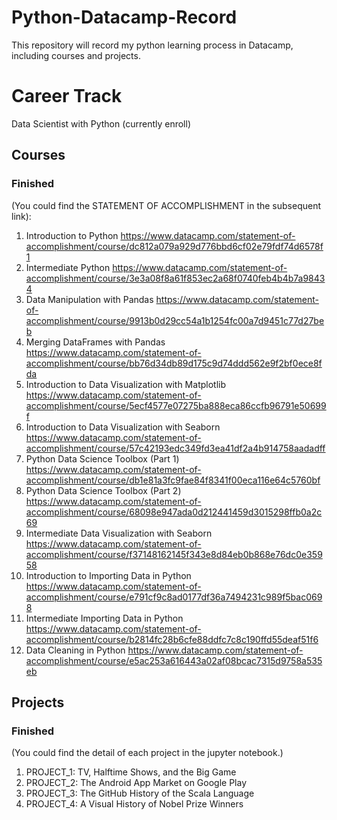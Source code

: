 # Python-Datacamp-Record
This repository will record my python learning process in Datacamp, including courses and projects.
# Career Track
  Data Scientist with Python (currently enroll)
## Courses
### Finished 
(You could find the STATEMENT OF ACCOMPLISHMENT in the subsequent link):
  1) Introduction to Python https://www.datacamp.com/statement-of-accomplishment/course/dc812a079a929d776bbd6cf02e79fdf74d6578f1
  2) Intermediate Python https://www.datacamp.com/statement-of-accomplishment/course/3e3a08f8a61f853ec2a68f0740feb4b4b7a98434
  3) Data Manipulation with Pandas https://www.datacamp.com/statement-of-accomplishment/course/9913b0d29cc54a1b1254fc00a7d9451c77d27beb
  4) Merging DataFrames with Pandas https://www.datacamp.com/statement-of-accomplishment/course/bb76d34db89d175c9d74ddd562e9f2bf0ece8fda
  5) Introduction to Data Visualization with Matplotlib https://www.datacamp.com/statement-of-accomplishment/course/5ecf4577e07275ba888eca86ccfb96791e50699f
  6) Introduction to Data Visualization with Seaborn https://www.datacamp.com/statement-of-accomplishment/course/57c42193edc349fd3ea41df2a4b914758aadadff
  7) Python Data Science Toolbox (Part 1) https://www.datacamp.com/statement-of-accomplishment/course/db1e81a3fc9fae84f8341f00eca116e64c5760bf
  8) Python Data Science Toolbox (Part 2) https://www.datacamp.com/statement-of-accomplishment/course/68098e947ada0d212441459d3015298ffb0a2c69
  9) Intermediate Data Visualization with Seaborn https://www.datacamp.com/statement-of-accomplishment/course/f37148162145f343e8d84eb0b868e76dc0e35958
  10) Introduction to Importing Data in Python https://www.datacamp.com/statement-of-accomplishment/course/e791cf9c8ad0177df36a7494231c989f5bac0698
  11) Intermediate Importing Data in Python https://www.datacamp.com/statement-of-accomplishment/course/b2814fc28b6cfe88ddfc7c8c190ffd55deaf51f6
  12) Data Cleaning in Python https://www.datacamp.com/statement-of-accomplishment/course/e5ac253a616443a02af08bcac7315d9758a535eb
## Projects
### Finished
(You could find the detail of each project in the jupyter notebook.)
  1) PROJECT_1: TV, Halftime Shows, and the Big Game 
  2) PROJECT_2: The Android App Market on Google Play
  3) PROJECT_3: The GitHub History of the Scala Language
  4) PROJECT_4: A Visual History of Nobel Prize Winners
